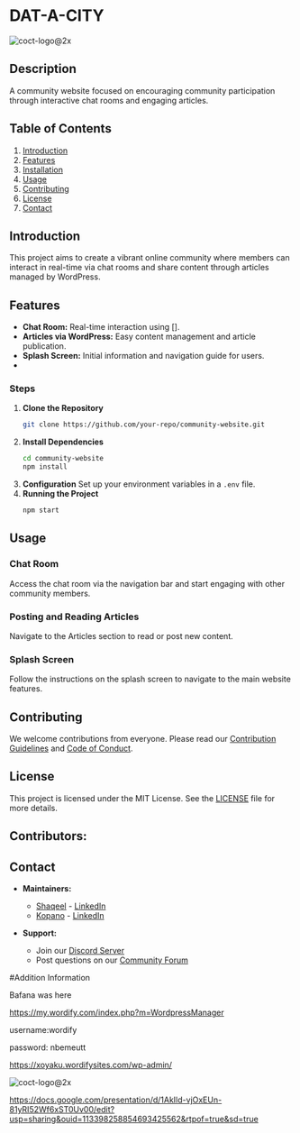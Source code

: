 
# DAT-A-CITY
![coct-logo@2x](https://github.com/MogammadShaqeelless16/UVU-AfricaHackathon/assets/131252498/c5989c34-18e6-4db5-9dcb-a6c91148e220)

## Description
A community website focused on encouraging community participation through interactive chat rooms and engaging articles.

## Table of Contents
1. [Introduction](#introduction)
2. [Features](#features)
3. [Installation](#installation)
4. [Usage](#usage)
5. [Contributing](#contributing)
6. [License](#license)
7. [Contact](#contact)

## Introduction
This project aims to create a vibrant online community where members can interact in real-time via chat rooms and share content through articles managed by WordPress.

## Features
- **Chat Room:** Real-time interaction using [].
- **Articles via WordPress:** Easy content management and article publication.
- **Splash Screen:** Initial information and navigation guide for users.
- 

### Steps
1. **Clone the Repository**
    ```bash
    git clone https://github.com/your-repo/community-website.git
    ```
2. **Install Dependencies**
    ```bash
    cd community-website
    npm install
    ```
3. **Configuration**
    Set up your environment variables in a `.env` file.
4. **Running the Project**
    ```bash
    npm start
    ```

## Usage
### Chat Room
Access the chat room via the navigation bar and start engaging with other community members.

### Posting and Reading Articles
Navigate to the Articles section to read or post new content.

### Splash Screen
Follow the instructions on the splash screen to navigate to the main website features.

## Contributing
We welcome contributions from everyone. Please read our [Contribution Guidelines](CONTRIBUTING.md) and [Code of Conduct](CODE_OF_CONDUCT.md).

## License
This project is licensed under the MIT License. See the [LICENSE](LICENSE) file for more details.

## Contributors:
## Contact
- **Maintainers:**
  - [Shaqeel](mailto:email@example.com) - [LinkedIn](https://www.linkedin.com/in/shaqeel-less-11979a186/)
  - [Kopano](mailto:email@example.com) - [LinkedIn](https://www.linkedin.com/in/kopano-maluleke/)

- **Support:**
  - Join our [Discord Server](https://discord.gg/yourserver)
  - Post questions on our [Community Forum](https://forum.example.com)
 


#Addition Information 

Bafana was here

https://my.wordify.com/index.php?m=WordpressManager

username:wordify

password: nbemeutt

https://xoyaku.wordifysites.com/wp-admin/

![coct-logo@2x](https://github.com/MogammadShaqeelless16/UVU-AfricaHackathon/assets/131252498/c5989c34-18e6-4db5-9dcb-a6c91148e220)

https://docs.google.com/presentation/d/1AkIld-vjOxEUn-81yRI52Wf6xST0Uv00/edit?usp=sharing&ouid=113398258854693425562&rtpof=true&sd=true
